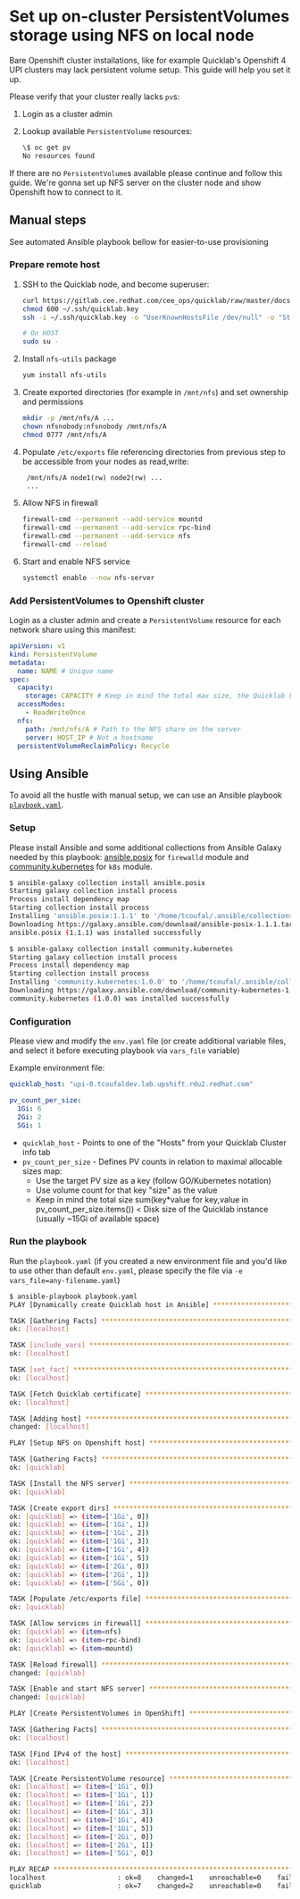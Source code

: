 # Set up on-cluster PersistentVolumes storage using NFS on local node

Bare Openshift cluster installations, like for example Quicklab's Openshift 4 UPI clusters may lack persistent volume setup. This guide will help you set it up.

Please verify that your cluster really lacks `pv`s:

1. Login as a cluster admin
2. Lookup available `PersistentVolume` resources:

   ```bash
   \$ oc get pv
   No resources found
   ```

If there are no `PersistentVolume`s available please continue and follow this guide. We're gonna set up NFS server on the cluster node and show Openshift how to connect to it.

## Manual steps

See automated Ansible playbook bellow for easier-to-use provisioning

### Prepare remote host

1. SSH to the Quicklab node, and become superuser:

   ```sh
   curl https://gitlab.cee.redhat.com/cee_ops/quicklab/raw/master/docs/quicklab.key --output ~/.ssh/quicklab.key
   chmod 600 ~/.ssh/quicklab.key
   ssh -i ~/.ssh/quicklab.key -o "UserKnownHostsFile /dev/null" -o "StrictHostKeyChecking no" quicklab@HOST

   # On HOST
   sudo su -
   ```

2. Install `nfs-utils` package

   ```sh
   yum install nfs-utils
   ```

3. Create exported directories (for example in `/mnt/nfs`) and set ownership and permissions

   ```sh
   mkdir -p /mnt/nfs/A ...
   chown nfsnobody:nfsnobody /mnt/nfs/A
   chmod 0777 /mnt/nfs/A
   ```

4. Populate `/etc/exports` file referencing directories from previous step to be accessible from your nodes as read,write:

   ```txt
    /mnt/nfs/A node1(rw) node2(rw) ...
    ...
   ```

5. Allow NFS in firewall

   ```sh
   firewall-cmd --permanent --add-service mountd
   firewall-cmd --permanent --add-service rpc-bind
   firewall-cmd --permanent --add-service nfs
   firewall-cmd --reload
   ```

6. Start and enable NFS service

   ```sh
   systemctl enable --now nfs-server
   ```

### Add PersistentVolumes to Openshift cluster

Login as a cluster admin and create a `PersistentVolume` resource for each network share using this manifest:

```yaml
apiVersion: v1
kind: PersistentVolume
metadata:
  name: NAME # Unique name
spec:
  capacity:
    storage: CAPACITY # Keep in mind the total max size, the Quicklab host has a disk size of 20Gi total (usually ~15Gi of available and usable space)
  accessModes:
    - ReadWriteOnce
  nfs:
    path: /mnt/nfs/A # Path to the NFS share on the server
    server: HOST_IP # Not a hostname
  persistentVolumeReclaimPolicy: Recycle
```

## Using Ansible

To avoid all the hustle with manual setup, we can use an Ansible playbook [`playbook.yaml`](playbook.yaml).

### Setup

Please install Ansible and some additional collections from Ansible Galaxy needed by this playbook: [ansible.posix](https://galaxy.ansible.com/ansible/posix) for `firewalld` module and [community.kubernetes](https://galaxy.ansible.com/community/kubernetes) for `k8s` module.

```bash
$ ansible-galaxy collection install ansible.posix
Starting galaxy collection install process
Process install dependency map
Starting collection install process
Installing 'ansible.posix:1.1.1' to '/home/tcoufal/.ansible/collections/ansible_collections/ansible/posix'
Downloading https://galaxy.ansible.com/download/ansible-posix-1.1.1.tar.gz to /home/tcoufal/.ansible/tmp/ansible-local-43567u9ge76rl/tmpyttcjmul
ansible.posix (1.1.1) was installed successfully

$ ansible-galaxy collection install community.kubernetes
Starting galaxy collection install process
Process install dependency map
Starting collection install process
Installing 'community.kubernetes:1.0.0' to '/home/tcoufal/.ansible/collections/ansible_collections/community/kubernetes'
Downloading https://galaxy.ansible.com/download/community-kubernetes-1.0.0.tar.gz to /home/tcoufal/.ansible/tmp/ansible-local-29431yk2zoutk/tmpwgl4xsnb
community.kubernetes (1.0.0) was installed successfully
```

### Configuration

Please view and modify the `env.yaml` file (or create additional variable files, and select it before executing playbook via `vars_file` variable)

Example environment file:

```yaml
quicklab_host: "upi-0.tcoufaldev.lab.upshift.rdu2.redhat.com"

pv_count_per_size:
  1Gi: 6
  2Gi: 2
  5Gi: 1
```

- `quicklab_host` - Points to one of the "Hosts" from your Quicklab Cluster info tab
- `pv_count_per_size` - Defines PV counts in relation to maximal allocable sizes map:
  - Use the target PV size as a key (follow GO/Kubernetes notation)
  - Use volume count for that key "size" as the value
  - Keep in mind the total size sum(key\*value for key,value in pv_count_per_size.items()) < Disk size of the Quicklab instance (usually ~15Gi of available space)

### Run the playbook

Run the `playbook.yaml` (if you created a new environment file and you'd like to use other than default `env.yaml`, please specify the file via `-e vars_file=any-filename.yaml`)

```bash
$ ansible-playbook playbook.yaml
PLAY [Dynamically create Quicklab host in Ansible] **********************************************************************************************************************************

TASK [Gathering Facts] **************************************************************************************************************************************************************
ok: [localhost]

TASK [include_vars] *****************************************************************************************************************************************************************
ok: [localhost]

TASK [set_fact] *********************************************************************************************************************************************************************
ok: [localhost]

TASK [Fetch Quicklab certificate] ***************************************************************************************************************************************************
ok: [localhost]

TASK [Adding host] ******************************************************************************************************************************************************************
changed: [localhost]

PLAY [Setup NFS on Openshift host] **************************************************************************************************************************************************

TASK [Gathering Facts] **************************************************************************************************************************************************************
ok: [quicklab]

TASK [Install the NFS server] *******************************************************************************************************************************************************
ok: [quicklab]

TASK [Create export dirs] ***********************************************************************************************************************************************************
ok: [quicklab] => (item=['1Gi', 0])
ok: [quicklab] => (item=['1Gi', 1])
ok: [quicklab] => (item=['1Gi', 2])
ok: [quicklab] => (item=['1Gi', 3])
ok: [quicklab] => (item=['1Gi', 4])
ok: [quicklab] => (item=['1Gi', 5])
ok: [quicklab] => (item=['2Gi', 0])
ok: [quicklab] => (item=['2Gi', 1])
ok: [quicklab] => (item=['5Gi', 0])

TASK [Populate /etc/exports file] ***************************************************************************************************************************************************
ok: [quicklab]

TASK [Allow services in firewall] ***************************************************************************************************************************************************
ok: [quicklab] => (item=nfs)
ok: [quicklab] => (item=rpc-bind)
ok: [quicklab] => (item=mountd)

TASK [Reload firewall] **************************************************************************************************************************************************************
changed: [quicklab]

TASK [Enable and start NFS server] **************************************************************************************************************************************************
changed: [quicklab]

PLAY [Create PersistentVolumes in OpenShift] ****************************************************************************************************************************************

TASK [Gathering Facts] **************************************************************************************************************************************************************
ok: [localhost]

TASK [Find IPv4 of the host] ********************************************************************************************************************************************************
ok: [localhost]

TASK [Create PersistentVolume resource] *********************************************************************************************************************************************
ok: [localhost] => (item=['1Gi', 0])
ok: [localhost] => (item=['1Gi', 1])
ok: [localhost] => (item=['1Gi', 2])
ok: [localhost] => (item=['1Gi', 3])
ok: [localhost] => (item=['1Gi', 4])
ok: [localhost] => (item=['1Gi', 5])
ok: [localhost] => (item=['2Gi', 0])
ok: [localhost] => (item=['2Gi', 1])
ok: [localhost] => (item=['5Gi', 0])

PLAY RECAP **************************************************************************************************************************************************************************
localhost                  : ok=8    changed=1    unreachable=0    failed=0    skipped=0    rescued=0    ignored=0
quicklab                   : ok=7    changed=2    unreachable=0    failed=0    skipped=0    rescued=0    ignored=0

```
